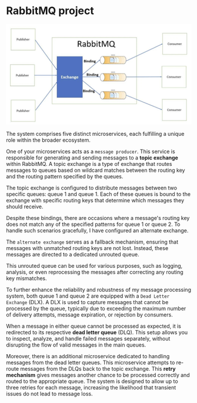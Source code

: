 # RabbitMQ project

![RabbitMQ project architecture](../img/rabbitmq-architecture.png)

The system comprises five distinct microservices, each fulfilling a unique role within the broader ecosystem.

One of your microservices acts as a `message producer`. This service is responsible for generating and sending messages to a **topic exchange** within RabbitMQ. A topic exchange is a type of exchange that routes messages to queues based on wildcard matches between the routing key and the routing pattern specified by the queues.

The topic exchange is configured to distribute messages between two specific queues: queue 1 and queue 1. Each of these queues is bound to the exchange with specific routing keys that determine which messages they should receive.

Despite these bindings, there are occasions where a message's routing key does not match any of the specified patterns for queue 1 or queue 2. To handle such scenarios gracefully, I have configured an alternate exchange. 

The `alternate exchange` serves as a fallback mechanism, ensuring that messages with unmatched routing keys are not lost. Instead, these messages are directed to a dedicated unrouted queue.

This unrouted queue can be used for various purposes, such as logging, analysis, or even reprocessing the messages after correcting any routing key mismatches.

To further enhance the reliability and robustness of my message processing system, both queue 1 and queue 2 are equipped with a `Dead Letter Exchange` (DLX). A DLX is used to capture messages that cannot be processed by the queue, typically due to exceeding the maximum number of delivery attempts, message expiration, or rejection by consumers.

When a message in either queue cannot be processed as expected, it is redirected to its respective **dead letter queue** (DLQ). This setup allows you to inspect, analyze, and handle failed messages separately, without disrupting the flow of valid messages in the main queues.

Moreover, there is an additional microservice dedicated to handling messages from the dead letter queues. This microservice attempts to re-route messages from the DLQs back to the topic exchange. This **retry mechanism** gives messages another chance to be processed correctly and routed to the appropriate queue. The system is designed to allow up to three retries for each message, increasing the likelihood that transient issues do not lead to message loss.